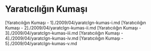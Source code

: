 # Yaratıcılığın Kumaşı

[Yaratıcılığın Kumaşı - 1]./2009/04/yaratclgn-kumas-i.md
[Yaratıcılığın Kumaşı - 2]./2009/04/yaratclgn-kumas-ii.md
[Yaratıcılığın Kumaşı - 3]./2009/04/yaratclgn-kumas-iii.md
[Yaratıcılığın Kumaşı - 4]./2009/04/yaratclgn-kumas-iv.md
[Yaratıcılığın Kumaşı - 5]./2009/04/yaratclgn-kumas-v.md






